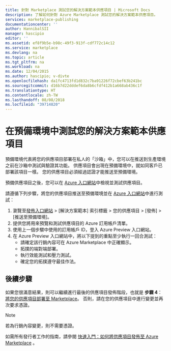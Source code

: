 ```yaml
---
title: 針對 Marketplace 測試您的解決方案範本供應項目 | Microsoft Docs
description: 了解如何針對 Azure Marketplace 測試您的解決方案範本供應項目。
services: marketplace-publishing
documentationcenter: ''
author: HannibalSII
manager: hascipio
editor: ''
ms.assetid: ef8f9b5e-b98c-49f3-913f-cdf772c14c12
ms.service: marketplace
ms.devlang: na
ms.topic: article
ms.tgt_pltfrm: na
ms.workload: na
ms.date: 12/04/2015
ms.author: hascipio; v-divte
ms.openlocfilehash: da1fc4713fd1d832c7ba91226f72cbef63b241bc
ms.sourcegitcommit: d16b7d22dddef6da8b6cfdf412b1a668ab436c1f
ms.translationtype: HT
ms.contentlocale: zh-TW
ms.lasthandoff: 08/08/2018
ms.locfileid: "39714820"
---
```

# <a name="test-your-solution-template-offer-in-staging"></a>在預備環境中測試您的解決方案範本供應項目
預備環境代表將您的供應項目部署在私人的「沙箱」中，您可以在推送到生產環境之前在沙箱中測試與驗證其功能。 供應項目會出現在預備環境中，就如同客戶已部署該項目一樣。 您的供應項目必須經過認證才能推送至預備環境。

預備供應項目之後，您可以在 [Azure 入口網站](https://portal.azure.com/)中檢視並測試供應項目。

請遵循下列步驟，將您的供應項目推送至預備環境並在 [Azure 入口網站](https://portal.azure.com/)中進行測試：

1. 瀏覽至[發佈入口網站](https://publish.windowsazure.com) > [解決方案範本] 索引標籤 > 您的供應項目 > [發佈] > [推送至預備環境]。
2. 提供您將用來預覽和測試供應項目的 Azure 訂用帳戶清單。
3. 使用上一個步驟中使用的訂用帳戶 ID，登入 Azure Preview 入口網站。
4. 在 Azure Preview 入口網站中，將以下提到的重點至少執行一回合測試：
   * 請確定該行銷內容可在 Azure Marketplace 中正確顯示。
   * 拓撲的端對端部署。
   * 執行效能測試和壓力測試。
   * 確定您的拓撲遵守最佳作法。

## <a name="next-steps"></a>後續步驟
如果您很滿意結果，則可以繼續進行最後的供應項目發佈階段，也就是 **步驟 4**：[將您的供應項目部署至 Marketplace](marketplace-publishing-push-to-production.md)。 否則，請在您的供應項目中進行變更並再次要求憑證。

> [!NOTE]
> 若為行銷內容變更，則不需要憑證。
> 
> 

如需所有發行者工作的指南，請參閱 [快速入門：如何將供應項目發佈至 Azure Marketplace](marketplace-publishing-getting-started.md) 。

